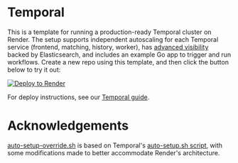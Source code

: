# Temporal 

This is a template for running a production-ready Temporal cluster on Render. The setup supports independent autoscaling for each Temporal service (frontend, matching, history, worker), has [advanced visibility](https://docs.temporal.io/docs/content/what-is-advanced-visibility/) backed by Elasticsearch, and includes an example Go app to trigger and run workflows. Create a new repo using this template, and then click the button below to try it out:

[![Deploy to Render](https://render.com/images/deploy-to-render-button.svg)](https://render.com/deploy?repo=https://github.com/render-examples/temporal)

For deploy instructions, see our [Temporal guide](https://render.com/docs/deploy-temporal).

# Acknowledgements

[auto-setup-override.sh](temporal-cluster/server/auto-setup/auto-setup-override.sh) is based on Temporal's [auto-setup.sh script](https://github.com/temporalio/temporal/blob/077d39c775/docker/auto-setup.sh), with some modifications made to better accommodate Render's architecture.
